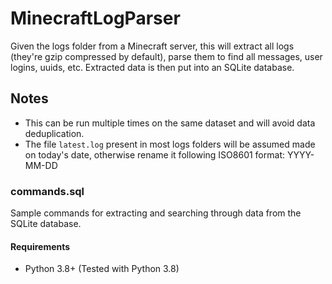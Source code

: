 # MinecraftLogParser
Given the logs folder from a Minecraft server, this will extract all logs (they're gzip compressed by default),
parse them to find all messages, user logins, uuids, etc. Extracted data is then put into an SQLite database.

## Notes
* This can be run multiple times on the same dataset and will avoid data deduplication.
* The file `latest.log` present in most logs folders will be assumed made on today's date,
otherwise rename it following ISO8601 format: YYYY-MM-DD

### commands.sql
Sample commands for extracting and searching through data from the SQLite database.

#### Requirements
* Python 3.8+ (Tested with Python 3.8)